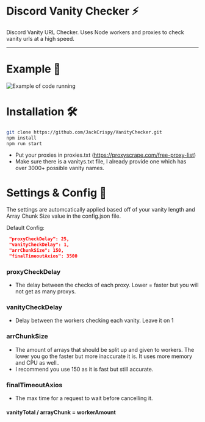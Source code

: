 # Discord Vanity Checker ⚡
Discord Vanity URL Checker. Uses Node workers and proxies to check vanity urls at a high speed.
___________


# Example 👀
![Example of code running](https://cdn.discordapp.com/attachments/576156209799757834/896237159139389490/nOcKTGYvyW.gif)


# Installation 🛠️
```bash
git clone https://github.com/JackCrispy/VanityChecker.git
npm install
npm run start
```
- Put your proxies in proxies.txt (https://proxyscrape.com/free-proxy-list)
- Make sure there is a vanitys.txt file, I already provide one which has over 3000+ possible vanity names.

# Settings & Config 📘
The settings are automcatically applied based off of your vanity length and Array Chunk Size value in the config.json file.

Default Config:
```json
 "proxyCheckDelay": 25,
 "vanityCheckDelay": 1,
 "arrChunkSize": 150,
 "finalTimeoutAxios": 3500
``` 
### proxyCheckDelay
- The delay between the checks of each proxy. Lower = faster but you will not get as many proxys.

### vanityCheckDelay
- Delay between the workers checking each vanity. Leave it on 1

### arrChunkSize
- The amount of arrays that should be split up and given to workers. The lower you go the faster but more inaccurate it is. It uses more memory and CPU as well..
- I recommend you use 150 as it is fast but still accurate.

### finalTimeoutAxios
- The max time for a request to wait before cancelling it.

#### vanityTotal / arrayChunk = workerAmount